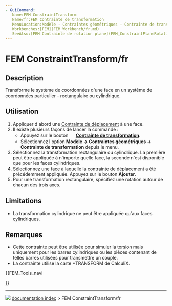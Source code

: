 ```yaml
---
- GuiCommand:
   Name:FEM ConstraintTransform
   Name/fr:FEM Contrainte de transformation
   MenuLocation:Modèle - Contraintes géométriques - Contrainte de transformation
   Workbenches:[FEM](FEM_Workbench/fr.md)
   SeeAlso:[FEM Contrainte de rotation plane](FEM_ConstraintPlaneRotation/fr.md)
---
```


# FEM ConstraintTransform/fr

## Description

Transforme le système de coordonnées d\'une face en un système de coordonnées particulier - rectangulaire ou cylindrique.



## Utilisation

1.  Appliquer d\'abord une [Contrainte de déplacement](FEM_ConstraintDisplacement/fr.md) à une face.
2.  Il existe plusieurs façons de lancer la commande :
    -   Appuyez sur le bouton **<img src="images/FEM_ConstraintTransform.svg" width=16px> [Contrainte de transformation](FEM_ConstraintTransform/fr.md)**.
    -   Sélectionnez l\'option **Modèle → Contraintes géométriques → <img src="images/FEM_ConstraintTransform.svg" width=16px> Contrainte de transformation** depuis le menu.
3.  Sélectionnez la transformation rectangulaire ou cylindrique. La première peut être appliquée à n\'importe quelle face, la seconde n\'est disponible que pour les faces cylindriques.
4.  Sélectionnez une face à laquelle la contrainte de déplacement a été précédemment appliquée. Appuyez sur le bouton **Ajouter**.
5.  Pour une transformation rectangulaire, spécifiez une rotation autour de chacun des trois axes.

## Limitations

-   La transformation cylindrique ne peut être appliquée qu\'aux faces cylindriques.



## Remarques

-   Cette contrainte peut être utilisée pour simuler la torsion mais uniquement pour les barres cylindriques ou les pièces contenant de telles barres utilisées pour transmettre un couple.
-   La contrainte utilise la carte \*TRANSFORM de CalculiX.





{{FEM_Tools_navi

}}



---
![](images/Button_right.svg) [documentation index](../README.md) > FEM ConstraintTransform/fr
